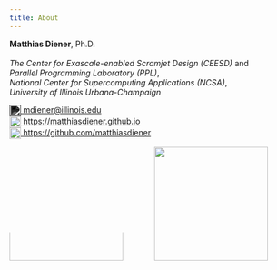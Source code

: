 ```yaml
---
title: About
---
```


**Matthias Diener**,
Ph.D.<br><br>
*The Center for Exascale-enabled Scramjet Design (CEESD)* and<br>
*Parallel Programming Laboratory (PPL)*,<br>
*National Center for Supercomputing Applications (NCSA)*,<br>
*University of Illinois Urbana-Champaign*<br>


<img src="https://www.freeiconspng.com/uploads/email-icon-23.png" width="20px" style="filter: invert(1) grayscale(1); vertical-align: middle;" /><a href="mailto:mdiener@illinois.edu"> mdiener@illinois.edu</a><br>
<a href="https://matthiasdiener.github.io">
<img style="vertical-align: middle;" src="https://www.freeiconspng.com/uploads/site-internet-icon-18.png" width="20"/> https://matthiasdiener.github.io</a> <br>
<a href="https://github.com/matthiasdiener"><img width=20px src="https://github.com/favicon.ico" style="vertical-align: middle;"> https://github.com/matthiasdiener</a>




<a href="https://ceesd.illinois.edu"><img style="clip-path: inset(150px 0 0 0); width: 200px;" src="https://avatars.githubusercontent.com/u/62910281" width="200px"></a>&nbsp;&nbsp;&nbsp;&nbsp;&nbsp;&nbsp;&nbsp;&nbsp;&nbsp;&nbsp;&nbsp;&nbsp;&nbsp;
<a href="https://charm.cs.illinois.edu"><img src="https://charm.cs.illinois.edu/images/header_ppllogo.png" width="200px">
<!-- <img src="http://illinois.edu/assets/img/branding/wordmark_vertical.png" width="200px"> -->

<!-- QR code -->
<!-- TU Berlin pic -->
<!-- UFRGS pic -->
